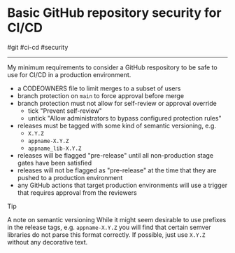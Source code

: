# Basic GitHub repository security for CI/CD

#git #ci-cd #security

-----

My minimum requirements to consider a GitHub respository to be safe 
to use for CI/CD in a production environment.

- a CODEOWNERS file to limit merges to a subset of users
- branch protection on `main` to force approval before merge 
- branch protection must not allow for self-review or approval override 
  - tick "Prevent self-review"
  - untick "Allow administrators to bypass configured protection rules"
- releases must be tagged with some kind of semantic versioning, e.g.
  - `X.Y.Z`
  - `appname-X.Y.Z`
  - `appname_lib-X.Y.Z`
- releases will be flagged "pre-release" until all non-production stage gates
have been satisfied
- releases will not be flagged as "pre-release" at the time that they are pushed
to a production environment
- any GitHub actions that target production environments will use a trigger that
requires approval from the reviewers


> [!tip]
> A note on semantic versioning
> While it might seem desirable to use prefixes in the release tags, 
> e.g. `appname-X.Y.Z` you will find that certain semver libraries do
> not parse this format correctly.  If possible, just use `X.Y.Z` without
> any decorative text.

